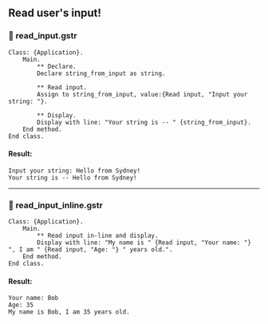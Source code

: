 ## Read user's input!

### 📝 read_input.gstr

```
Class: {Application}.
    Main.
        ** Declare.
        Declare string_from_input as string.

        ** Read input.
        Assign to string_from_input, value:{Read input, "Input your string: "}.

        ** Display.
        Display with line: "Your string is -- " {string_from_input}.
    End method.
End class.
```

#### Result:
```
Input your string: Hello from Sydney!
Your string is -- Hello from Sydney!
```
---
### 📝 read_input_inline.gstr
```
Class: {Application}.
    Main.
        ** Read input in-line and display.
        Display with line: "My name is " {Read input, "Your name: "} ", I am " {Read input, "Age: "} " years old.".
    End method.
End class.
```

#### Result:
```
Your name: Bob
Age: 35
My name is Bob, I am 35 years old.
```

